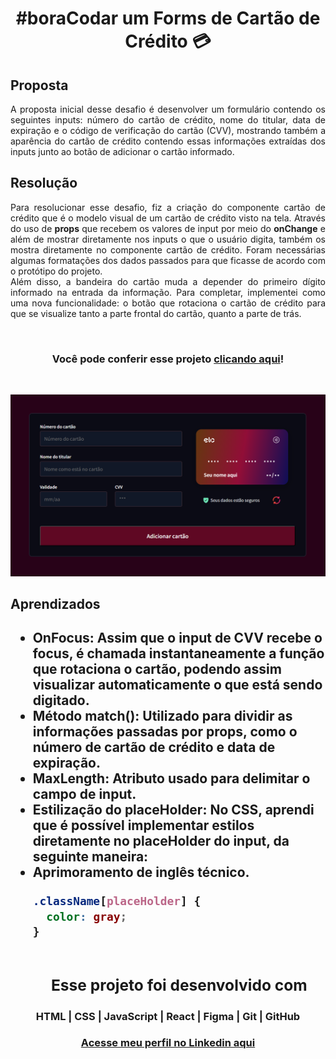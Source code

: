 # <h1 align="center"> **#boraCodar um Forms de Cartão de Crédito** 💳 </h1>

<h2><strong>Proposta </strong></h2>
<p align="justify"> A proposta inicial desse desafio é desenvolver um formulário contendo os seguintes inputs: número do cartão de crédito, nome do titular, data de expiração e o código de verificação do cartão (CVV), mostrando também a aparência do cartão de crédito contendo essas informações extraídas dos inputs junto ao botão de adicionar o cartão informado. </p>

<h2> <strong>Resolução</strong>  </h2>
<p align="justify"> Para resolucionar esse desafio, fiz a criação do componente cartão de crédito que é o modelo visual de um cartão de crédito visto na tela. Através do uso de <strong>props</strong> que recebem os valores de input por meio do <strong>onChange</strong> e além de mostrar diretamente nos inputs o que o usuário digita, também os mostra diretamente no componente cartão de crédito. Foram necessárias algumas formatações dos dados passados para que ficasse de acordo com o protótipo do projeto. <br> Além disso, a bandeira do cartão muda a depender do primeiro dígito informado na entrada da informação. Para completar, implementei como uma nova funcionalidade: o botão que rotaciona o cartão de crédito para que se visualize tanto a parte frontal do cartão, quanto a parte de trás.</p>

<br>

<h3 align="center"><strong>Você pode conferir esse projeto <a href="https://forms-credit-card.vercel.app//">clicando aqui</a></strong>! </h3>

<br>

<p align="center">
  <img src="preview.png">
</p>

<h2> <strong> Aprendizados </strong> <h2>
<ul>
  <li><strong> OnFocus:</strong> Assim que o input de CVV recebe o focus, é chamada instantaneamente a função que rotaciona o cartão, podendo assim visualizar automaticamente o que está sendo digitado. </li>
<li> Método match(): Utilizado para dividir as informações passadas por props, como o número de cartão de crédito e data de expiração. </li>
<li> MaxLength: Atributo usado para delimitar o campo de input. </li>
<li> Estilização do placeHolder: No CSS, aprendi que é possível implementar estilos diretamente no placeHolder do input, da seguinte maneira: </li>
<li> Aprimoramento de inglês técnico.</li>

```CSS
.className[placeHolder] {
  color: gray;
}
```
#

#### <h3 align="center"> Esse projeto foi desenvolvido com </h3>

### <p align="center"> **HTML | CSS | JavaScript | React | Figma | Git | GitHub** </p>


### <h3 align="center"> [Acesse meu perfil no Linkedin aqui](https://www.linkedin.com/in/tthayza-oliveira/) </h3>
